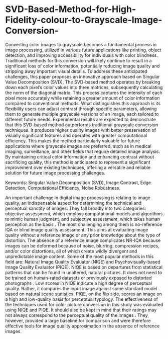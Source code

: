 # SVD-Based-Method-for-High-Fidelity-colour-to-Grayscale-Image-Conversion-
Converting color images to grayscale becomes a fundamental process in image processing, utilized in various future applications like printing, object detection, and improving accessibility for individuals with color blindness. Traditional methods for this conversion will likely continue to result in a significant loss of color information, potentially reducing image quality and stripping away important visual details. To address these anticipated challenges, this paper proposes an innovative approach based on Singular Value Decomposition (SVD). The SVD-based method operates by breaking down each pixel’s color values into three matrices, subsequently calculating the norm of the diagonal matrix. This process captures the intensity of each pixel more accurately while retaining a greater amount of color information compared to conventional methods. What distinguishes this approach is its flexibility users can adjust contrast through specific parameters, allowing them to generate multiple grayscale versions of an image, each tailored to different future needs. Experimental results are expected to demonstrate that this SVD-based method outperforms traditional grayscale conversion techniques. It produces higher quality images with better preservation of visually significant features and operates with greater computational efficiency. This makes the method particularly valuable for future applications where grayscale images are preferred, such as in medical imaging, surveillance, and other fields that require detailed image analysis. By maintaining critical color information and enhancing contrast without sacrificing quality, this method is anticipated to represent a significant improvement over existing techniques, offering a versatile and reliable solution for future image processing challenges.

Keywords: Singular Value Decomposition (SVD), Image Contrast, Edge Detection, Computational Efficiency, Noise Robustness. 


An important challenge in digital image processing is relating to image quality, an indispensable aspect for determining the technical and perceptual sanctity of images. They fall broadly into two categories: objective assessment, which employs computational models and algorithms to mimic human judgment, and subjective assessment, which takes human perception as the basis . The most challenging among them is no-reference IQA or blind image quality assessment. This aims at evaluating image quality without a reference image or any prior knowledge about the type of distortion. The absence of a reference image complicates NR-IQA because images can be deformed because of noise, blurring, compression recipes, and/or color distortions, all of which create wildly divergent and unpredictable image content. Some of the most popular methods in this field are: Natural Image Quality Evaluator (NIQE) and Psychovisually-based Image Quality Evaluator (PIQE). NIQE is based on departures from statistical patterns that can be found in unaltered, natural pictures. It does not need to be trained on human-rated datasets or previously exposed to distorted photographs . Low scores in NIQE indicate a high degree of perceptual quality. Rather, it compares the input image against some standard model based on natural scene statistics. PIQE, on the flip side, scores an image on a high and low-quality basis for perceptual typology. The effectiveness of the techniques used for color picture conversion in this study was evaluated using NIQE and PIQE. It should also be kept in mind that their ratings may not always correspond to the perceptual quality of the images . They, however, provided a large baseline for comparison and were therefore effective tools for image quality approximation in the absence of reference images.
